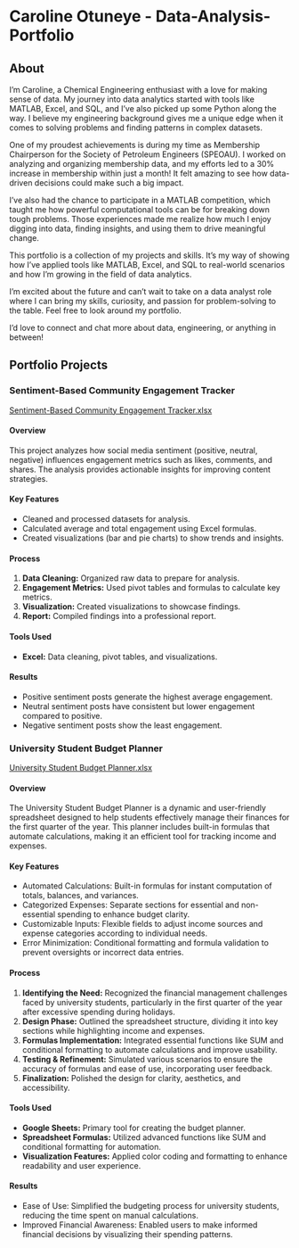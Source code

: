 # Caroline Otuneye - Data-Analysis-Portfolio
## About
I’m Caroline, a Chemical Engineering enthusiast with a love for making sense of data. My journey into data analytics started with tools like MATLAB, Excel, and SQL, and I’ve also picked up some Python along the way. I believe my engineering background gives me a unique edge when it comes to solving problems and finding patterns in complex datasets.

One of my proudest achievements is during my time as Membership Chairperson for the Society of Petroleum Engineers (SPEOAU). I worked on analyzing and organizing membership data, and my efforts led to a 30% increase in membership within just a month! It felt amazing to see how data-driven decisions could make such a big impact.

I’ve also had the chance to participate in a MATLAB competition, which taught me how powerful computational tools can be for breaking down tough problems. Those experiences made me realize how much I enjoy digging into data, finding insights, and using them to drive meaningful change.

This portfolio is a collection of my projects and skills. It’s my way of showing how I’ve applied tools like MATLAB, Excel, and SQL to real-world scenarios and how I’m growing in the field of data analytics.

I’m excited about the future and can’t wait to take on a data analyst role where I can bring my skills, curiosity, and passion for problem-solving to the table. Feel free to look around my portfolio.

I’d love to connect and chat more about data, engineering, or anything in between!
## Portfolio Projects
### Sentiment-Based Community Engagement Tracker
[Sentiment-Based Community Engagement Tracker.xlsx](https://github.com/user-attachments/files/18279607/Sentiment-Based.Community.Engagement.Tracker.xlsx)
#### Overview
This project analyzes how social media sentiment (positive, neutral, negative) influences engagement metrics such as likes, comments, and shares. The analysis provides actionable insights for improving content strategies.
#### Key Features
- Cleaned and processed datasets for analysis.
- Calculated average and total engagement using Excel formulas.
- Created visualizations (bar and pie charts) to show trends and insights.
#### Process
1. **Data Cleaning:** Organized raw data to prepare for analysis.
2. **Engagement Metrics:** Used pivot tables and formulas to calculate key metrics.
3. **Visualization:** Created visualizations to showcase findings.
4. **Report:** Compiled findings into a professional report.
#### Tools Used
- **Excel:** Data cleaning, pivot tables, and visualizations.
#### Results
- Positive sentiment posts generate the highest average engagement.
- Neutral sentiment posts have consistent but lower engagement compared to positive.
- Negative sentiment posts show the least engagement.


### University Student Budget Planner
[University Student Budget Planner.xlsx](https://github.com/user-attachments/files/18279565/University.Student.Budget.Planner.xlsx)
#### Overview
The University Student Budget Planner is a dynamic and user-friendly spreadsheet designed to help students effectively manage their finances for the first quarter of the year. This planner includes built-in formulas that automate calculations, making it an efficient tool for tracking income and expenses. 
#### Key Features
- Automated Calculations: Built-in formulas for instant computation of totals, balances, and variances.
- Categorized Expenses: Separate sections for essential and non-essential spending to enhance budget clarity.
- Customizable Inputs: Flexible fields to adjust income sources and expense categories according to individual needs.
- Error Minimization: Conditional formatting and formula validation to prevent oversights or incorrect data entries.
#### Process
1. **Identifying the Need:** Recognized the financial management challenges faced by university students, particularly in the first quarter of the year after excessive spending during holidays.
2. **Design Phase:** Outlined the spreadsheet structure, dividing it into key sections while highlighting income and expenses.
3. **Formulas Implementation:** Integrated essential functions like SUM and conditional formatting to automate calculations and improve usability.
4. **Testing & Refinement:** Simulated various scenarios to ensure the accuracy of formulas and ease of use, incorporating user feedback.
5. **Finalization:** Polished the design for clarity, aesthetics, and accessibility.
#### Tools Used
- **Google Sheets:** Primary tool for creating the budget planner.
- **Spreadsheet Formulas:** Utilized advanced functions like SUM and conditional formatting for automation.
- **Visualization Features:** Applied color coding and formatting to enhance readability and user experience.
#### Results
- Ease of Use: Simplified the budgeting process for university students, reducing the time spent on manual calculations.
- Improved Financial Awareness: Enabled users to make informed financial decisions by visualizing their spending patterns.




  



